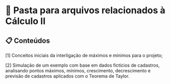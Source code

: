 # 📁 Pasta para arquivos relacionados à Cálculo II

## 📋 Conteúdos

[1] Conceitos iniciais da interligação de máximos e mínimos para o projeto;

[2] Simulação de um exemplo com base em dados fictícios de cadastros, analisando pontos máximos, mínimos, crescimento, decrescimento e previsão de cadastros aplicados com o Teorema de Taylor.
